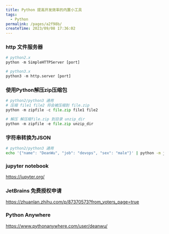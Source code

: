 ```yaml
---
title: Python 提高开发效率的内置小工具
tags:
  - Python
permalink: /pages/a2f98b/
createTime: 2023/09/08 17:36:02
---
```



### http 文件服务器 

```python
# python2.x
python -m SimpleHTTPServer [port]

# python3.x 
python3 -m http.server [port]
```

### 使用Python解压zip压缩包

```python
# python2/python3 通用 
# 压缩 file1 file2 将会被压缩到 file.zip 
python -m zipfile -c file.zip file1 file2 

# 解压 解压缩file.zip 到目录 unzip_dir 
python -m zipfile -e file.zip unzip_dir
```

### 字符串转换为JSON

```bash
# python2/python3 通用 
echo '{"name": "DeanWu", "job": "devops", "sex": "male"}' | python -m json.tool
```

### jupyter notebook 

https://jupyter.org/


### JetBrains 免费授权申请

https://zhuanlan.zhihu.com/p/87370573?from_voters_page=true


### Python Anywhere 

https://www.pythonanywhere.com/user/deanwu/